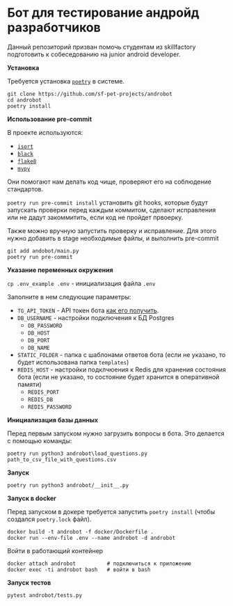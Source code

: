 # Бот для тестирование андройд разработчиков

Данный репозиторий призван помочь студентам из skillfactory подготовить к собеседованию на junior android developer.

**Установка**  

Требуется установка [`poetry`](https://github.com/python-poetry/poetry) в системе.  

```
git clone https://github.com/sf-pet-projects/androbot
cd androbot
poetry install
```

**Использование pre-commit**  

В проекте используются:
 - [`isort`](https://pycqa.github.io/isort/)
 - [`black`](https://black.readthedocs.io/en/stable/)
 - [`flake8`](https://flake8.pycqa.org/en/latest/)
 - [`mypy`](http://mypy-lang.org/)
 
Они помогают нам делать код чище, проверяют его на соблюдение стандартов.

`poetry run pre-commit install` установить git hooks, которые будут запускать проверки перед каждым коммитом, сделают исправления или не дадут закоммитить, если код не пройдет првоерку.

Также можно вручную запустить проверку и исправление. Для этого нужно добавить в stage необходимые файлы, и выполнить pre-commit

```
git add andobot/main.py
poetry run pre-commit
```

**Указание переменных окружения**

`cp .env_example .env` - инициализация файла `.env`

Заполните в нем следующие параметры:
- `TG_API_TOKEN` - API токен бота [как его получить](https://habr.com/ru/post/262247/).    
- `DB_USERNAME` - настройки подключения к БД Postgres 
    - `DB_PASSWORD`  
    - `DB_HOST`
    - `DB_PORT`
    - `DB_NAME`
- `STATIC_FOLDER` - папка с шаблонами ответов бота (если не указано, то будет использована папка `templates`)  
- `REDIS_HOST` - настройки подклчюения к Redis для хранения состояния бота (если не указано, то состояние будет хранится в оперативной памяти) 
    - `REDIS_PORT`
    - `REDIS_DB`
    - `REDIS_PASSWORD`


**Инициализация базы данных**  

Перед первым запуском нужно загрузить вопросы в бота. Это делается с помощью команды:
```
poetry run python3 androbot\load_questions.py path_to_csv_file_with_questions.csv
```


**Запуск**  

```
poetry run python3 androbot/__init__.py
```

**Запуск в docker**

Перед запуском в докере требуется запустить `poetry install` (чтобы создался `poetry.lock` файл).
```
docker build -t androbot -f docker/Dockerfile .
docker run --env-file .env --name androbot -d androbot
```

Войти в работающий контейнер
```
docker attach androbot          # подключиться к приложению
docker exec -ti androbot bash   # войти в bash
```

**Запуск тестов**

```
pytest androbot/tests.py
```
